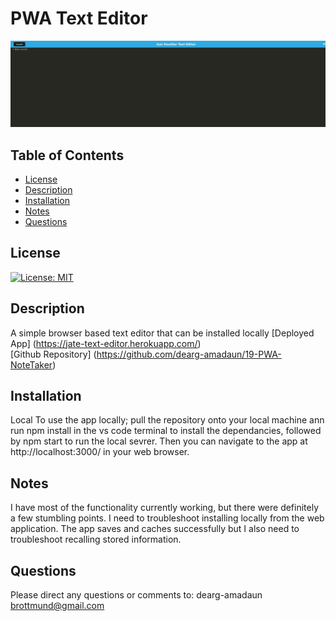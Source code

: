   # PWA Text Editor
  ![notetaker](client/dist/assets/notetaker.jpg)

  ## Table of Contents
  * [License](#License)
  * [Description](#Description)
  * [Installation](#Installation)
  * [Notes](#Notes)
  * [Questions](#Questions)
  
  ## License
  [![License: MIT](https://img.shields.io/badge/License-MIT-yellow.svg)](https://opensource.org/licenses/MIT)
            
  ## Description
  A simple browser based text editor that can be installed locally
  [Deployed App] (https://jate-text-editor.herokuapp.com/)  
  [Github Repository] (https://github.com/dearg-amadaun/19-PWA-NoteTaker)   
  
  ## Installation
  Local To use the app locally; pull the repository onto your local machine ann run npm install in the vs code terminal to install the dependancies, followed by npm start to run the local sevrer. Then you can navigate to the app at http://localhost:3000/ in your web browser.

  ## Notes
  I have most of the functionality currently working, but there were definitely a few stumbling points. I need to troubleshoot installing locally from the web application. The app saves and caches successfully but I also need to troubleshoot recalling stored information.
  
  ## Questions
  Please direct any questions or comments to:
  dearg-amadaun
  brottmund@gmail.com
  
